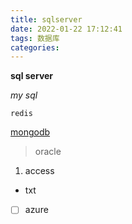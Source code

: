 ```yaml
---
title: sqlserver
date: 2022-01-22 17:12:41
tags: 数据库
categories: 
---
```


**sql server**

*my sql*

`redis`

[mongodb](#)

>   oracle

1.  access

-   txt

-   [ ] azure